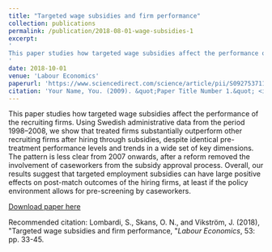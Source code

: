 ```yaml
---
title: "Targeted wage subsidies and firm performance"
collection: publications
permalink: /publication/2018-08-01-wage-subsidies-1
excerpt: 
'
This paper studies how targeted wage subsidies affect the performance of the recruiting firms. Using Swedish administrative data from the period 1998–2008, we show that treated firms substantially outperform other recruiting firms after hiring through subsidies, despite identical pre-treatment performance levels and trends in a wide set of key dimensions. The pattern is less clear from 2007 onwards, after a reform removed the involvement of caseworkers from the subsidy approval process. Overall, our results suggest that targeted employment subsidies can have large positive effects on post-match outcomes of the hiring firms, at least if the policy environment allows for pre-screening by caseworkers.
'
date: 2018-10-01
venue: 'Labour Economics'
paperurl: 'https://www.sciencedirect.com/science/article/pii/S0927537118300320'
citation: 'Your Name, You. (2009). &quot;Paper Title Number 1.&quot; <i>Journal 1</i>. 1(1).'
---
```

This paper studies how targeted wage subsidies affect the performance of the recruiting firms. Using Swedish administrative data from the period 1998–2008, we show that treated firms substantially outperform other recruiting firms after hiring through subsidies, despite identical pre-treatment performance levels and trends in a wide set of key dimensions. The pattern is less clear from 2007 onwards, after a reform removed the involvement of caseworkers from the subsidy approval process. Overall, our results suggest that targeted employment subsidies can have large positive effects on post-match outcomes of the hiring firms, at least if the policy environment allows for pre-screening by caseworkers.

[Download paper here](https://www.sciencedirect.com/science/article/pii/S0927537118300320)

Recommended citation: Lombardi, S., Skans, O. N., and Vikström, J. (2018), 
"Targeted wage subsidies and firm performance, 
"<i>Labour Economics</i>, 
53: pp. 33-45.


